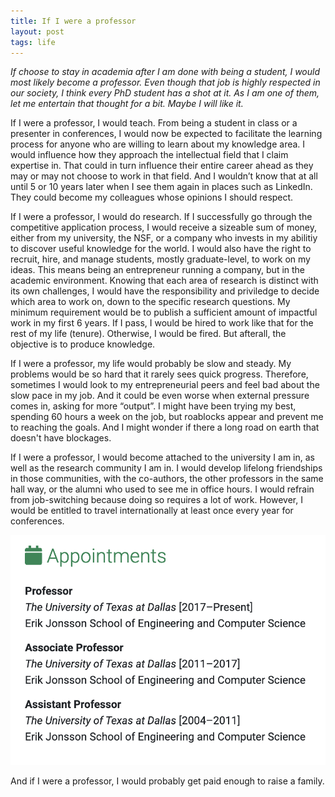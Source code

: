 ```yaml
---
title: If I were a professor
layout: post
tags: life
---
```


*If choose to stay in academia after I am done with being a student, I would most likely become a professor. Even though that job is highly respected in our society, I think every PhD student has a shot at it. As I am one of them, let me entertain that thought for a bit. Maybe I will like it.*

If I were a professor, I would teach. From being a student in class or a presenter in conferences, I would now be expected to facilitate the learning process for anyone who are willing to learn about my knowledge area. I would influence how they approach the intellectual field that I claim expertise in. That could in turn influence their entire career ahead as they may or may not choose to work in that field. And I wouldn’t know that at all until 5 or 10 years later when I see them again in places such as LinkedIn. They could become my colleagues whose opinions I should respect.

If I were a professor, I would do research. If I successfully go through the competitive application process, I would receive a sizeable sum of money, either from my university, the NSF, or a company who invests in my abilitiy to discover useful knowledge for the world. I would also have the right to recruit, hire, and manage students, mostly graduate-level, to work on my ideas. This means being an entrepreneur running a company, but in the academic environment. Knowing that each area of research is distinct with its own challenges, I would have the responsibility and priviledge to decide which area to work on, down to the specific research questions. My minimum requirement would be to publish a sufficient amount of impactful work in my first 6 years. If I pass, I would be hired to work like that for the rest of my life (tenure). Otherwise, I would be fired. But afterall, the objective is to produce knowledge. 

If I were a professor, my life would probably be slow and steady. My problems would be so hard that it rarely sees quick progress. Therefore, sometimes I would look to my entrepreneurial peers and feel bad about the slow pace in my job. And it could be even worse when external pressure comes in, asking for more “output”. I might have been trying my best, spending 60 hours a week on the job, but roablocks appear and prevent me to reaching the goals. And I might wonder if there a long road on earth that doesn't have blockages.

If I were a professor, I would become attached to the university I am in, as well as the research community I am in. I would develop lifelong friendships in those communities, with the co-authors, the other professors in the same hall way, or the alumni who used to see me in office hours. I would refrain from job-switching because doing so requires a lot of work. However, I would be entitled to travel internationally at least once every year for conferences.

![image.png](/assets/thay-career.png)

And if I were a professor, I would probably get paid enough to raise a family.

